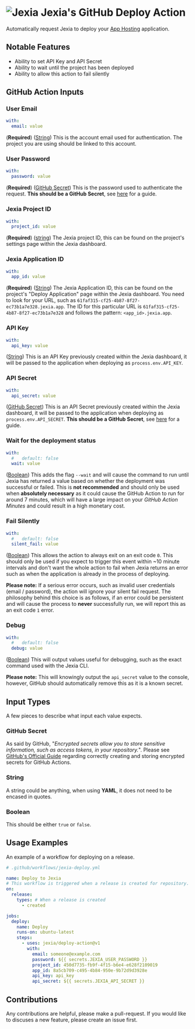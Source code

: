 # ![Jexia](https://user-images.githubusercontent.com/3440116/77702983-019eb580-6fba-11ea-8d2c-f6a6b8e60cbd.jpg) Jexia's GitHub Deploy Action

Automatically request Jexia to deploy your [App Hosting](https://docs.jexia.com/apphost/) application.

## Notable Features

- Ability to set API Key and API Secret
- Ability to wait until the project has been deployed
- Ability to allow this action to fail silently

## GitHub Action Inputs

### User Email

```yaml
with:
  email: value
```

(**Required**)
([String](#string))
This is the account email used for authentication. The project you are using should be linked to this account.

### User Password

```yaml
with:
  password: value
```

(**Required**)
([GitHub Secret](#github-secret))
This is the password used to authenticate the request. **This should be a GitHub Secret**, see [here](#github-secret) for a guide.

### Jexia Project ID

```yaml
with:
  project_id: value
```

(**Required**)
([string](#string))
The Jexia project ID, this can be found on the project's settings page within the Jexia dashboard.

### Jexia Application ID

```yaml
with:
  app_id: value
```

(**Required**)
([String](#string))
The Jexia Application ID, this can be found on the project's "Deploy Application" page within the Jexia dashboard. You need to look for your URL, such as `61faf315-cf25-4b87-8f27-ec73b1a7e328.jexia.app`. The ID for this particular URL is `61faf315-cf25-4b87-8f27-ec73b1a7e328` and follows the pattern: `<app_id>.jexia.app`.

### API Key

```yaml
with:
  api_key: value
```

([String](#string))
This is an API Key previously created within the Jexia dashboard, it will be passed to the application when deploying as `process.env.API_KEY`.

### API Secret

```yaml
with:
  api_secret: value
```

([GitHub Secret](#github-secret))
This is an API Secret previously created within the Jexia dashboard, it will be passed to the application when deploying as `process.env.API_SECRET`. **This should be a GitHub Secret**, see [here](#github-secret) for a guide.

### Wait for the deployment status

```yaml
with:
  #   default: false
  wait: value
```

([Boolean](#boolean))
This adds the flag `--wait` and will cause the command to run until Jexia has returned a value based on whether the deployment was successful or failed. This is **not recommended** and should only be used when **absolutely necessary** as it could cause the GitHub Action to run for around 7 minutes, which will have a large impact on your _GitHub Action Minutes_ and could result in a high monetary cost.

### Fail Silently

```yaml
with:
  #   default: false
  silent_fail: value
```

([Boolean](#boolean))
This allows the action to always exit on an exit code `0`. This should only be used if you expect to trigger this event within ~10 minute intervals and don't want the whole action to fail when Jexia returns an error such as when the application is already in the process of deploying.

**Please note:** If a serious error occurs, such as invalid user credentials (email / password), the action will ignore your silent fail request. The philosophy behind this choice is as follows, if an error could be persistent and will cause the process to **never** successfully run, we will report this as an exit code `1` error.

### Debug

```yaml
with:
  #   default: false
  debug: value
```

([Boolean](#boolean))
This will output values useful for debugging, such as the exact command used with the Jexia CLI.

**Please note:** This will knowingly output the `api_secret` value to the console, however, GitHub should automatically remove this as it is a known secret.

## Input Types

A few pieces to describe what input each value expects.

### GitHub Secret

As said by GitHub, "_Encrypted secrets allow you to store sensitive information, such as access tokens, in your repository._". Please see [GitHub's Official Guide](https://help.github.com/en/actions/configuring-and-managing-workflows/creating-and-storing-encrypted-secrets) regarding correctly creating and storing encrypted secrets for GitHub Actions.

### String

A string could be anything, when using **YAML**, it does not need to be encased in quotes.

### Boolean

This should be either `true` or `false`.

## Usage Examples

An example of a workflow for deploying on a release.

```yml
# .github/workflows/jexia-deploy.yml

name: Deploy to Jexia
# This workflow is triggered when a release is created for repository.
on:
  release:
    types: # When a release is created
      - created

jobs:
  deploy:
    name: Deploy
    runs-on: ubuntu-latest
    steps:
      - uses: jexia/deploy-action@v1
        with:
          email: someone@example.com
          password: ${{ secrets.JEXIA_USER_PASSWORD }}
          project_id: 450d7735-fb9f-4f15-b6e4-e628f2109019
          app_id: 8a5cb709-c495-4b84-950e-9b72d9d3928e
          api_key: api_key
          api_secret: ${{ secrets.JEXIA_API_SECRET }}
```

## Contributions

Any contributions are helpful, please make a pull-request. If you would like to discuses a new feature, please create an issue first.
